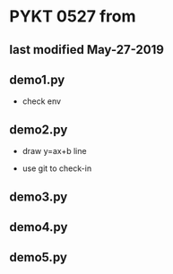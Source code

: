# PYKT 0527 from
## last modified May-27-2019

## demo1.py
* check env

## demo2.py
* draw y=ax+b line

* use git to check-in

## demo3.py


## demo4.py


## demo5.py
